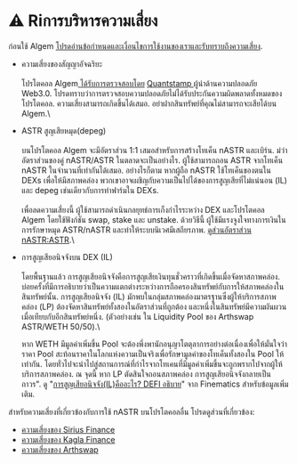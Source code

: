 # ⚠ Riการบริหารความเสี่ยง

ก่อนใช้ Algem [โปรดอ่านข้อกำหนดและเงื่อนไขการใช้งานของเราและรับทราบถึงความเสี่ยง](https://www.algem.io/terms-of-use).

* ความเสี่ยงของสัญญาอัจฉริยะ\
  \
  โปรโตคอล Algem[ ได้รับการตรวจสอบโดย](https://github.com/AlgemDeFi/audits/blob/main/AlgemQuantstampCertifacate.png) [Quantstamp ](https://quantstamp.com/)ผู้นำด้านความปลอดภัย Web3.0. โปรดทราบว่าการตรวจสอบความปลอดภัยไม่ได้รับประกันความผิดพลาดทั้งหมดของโปรโตคอล. ความเสี่ยงสามารถเกิดขึ้นได้เสมอ. อย่าฝากสินทรัพย์ที่คุณไม่สามารถจะเสียได้บน Algem.\

* ASTR สูญเสียหมุด(depeg) \
  \
  บนโปรโตคอล Algem จะมีอัตราส่วน 1:1 เสมอสำหรับการสร้างโทเค็น nASTR และเบิร์น. ม่ว่าอัตราส่วนของคู่ nASTR/ASTR ในตลาดจะเป็นอย่างไร. ผู้ใช้สามารถถอน ASTR จากโทเค็น nASTR ในจำนวนที่เท่ากันได้เสมอ. อย่างไรก็ตาม หากผู้ถือ nASTR ใช้โทเค็นของตนใน DEXs เพื่อให้มีสภาพคล่อง พวกเขาอาจเผชิญกับความเป็นไปได้ของการสูญเสียที่ไม่แน่นอน (IL) และ depeg เช่นเดียวกับการทำฟาร์มใน DEXs.\
  \
  เพื่อลดความเสี่ยงนี้ ผู้ใช้สามารถดำเนินกลยุทธ์การเก็งกำไรระหว่าง DEX และโปรโตคอล Algem โดยใช้ฟังก์ชัน swap, stake และ unstake. ด้วยวิธีนี้ ผู้ใช้มีแรงจูงใจทางการเงินในการรักษาหมุด ASTR/nASTR และทำให้ระบบนิเวศมีเสถียรภาพ. [ดูส่วนอัตราส่วน nASTR:ASTR](dnts.md).\

*   การสูญเสียอนิจจังบน DEX (IL)\
    \
    โดยพื้นฐานแล้ว การสูญเสียอนิจจังคือการสูญเสียเงินทุนชั่วคราวที่เกิดขึ้นเมื่อจัดหาสภาพคล่อง. บ่อยครั้งที่มีการอธิบายว่าเป็นความแตกต่างระหว่างการถือครองสินทรัพย์กับการให้สภาพคล่องในสินทรัพย์นั้น. การสูญเสียอนิจจัง (IL) มักพบในกลุ่มสภาพคล่องมาตรฐานซึ่งผู้ให้บริการสภาพคล่อง (LP) ต้องจัดหาสินทรัพย์ทั้งสองในอัตราส่วนที่ถูกต้อง และหนึ่งในสินทรัพย์มีความผันผวนเมื่อเทียบกับอีกสินทรัพย์หนึ่ง. (ตัวอย่างเช่น ใน Liquidity Pool ของ Arthswap ASTR/WETH 50/50).\


    หาก WETH มีมูลค่าเพิ่มขึ้น Pool จะต้องพึ่งพานักอนุญาโตตุลาการอย่างต่อเนื่องเพื่อให้มั่นใจว่าราคา Pool สะท้อนราคาในโลกแห่งความเป็นจริงเพื่อรักษามูลค่าของโทเค็นทั้งสองใน Pool ให้เท่ากัน. โดยทั่วไปจะนำไปสู่สถานการณ์ที่กำไรจากโทเคนที่มีมูลค่าเพิ่มขึ้นจะถูกพรากไปจากผู้ให้บริการสภาพคล่อง. ณ จุดนี้ หาก LP ตัดสินใจถอนสภาพคล่อง การสูญเสียอนิจจังกลายเป็นถาวร". ดู "[การสูญเสียอนิจจัง(IL)คืออะไร? DEFI อธิบาย](https://finematics.com/impermanent-loss-explained/)" จาก Finematics สำหรับข้อมูลเพิ่มเติม.

สำหรับความเสี่ยงที่เกี่ยวข้องกับการใช้ nASTR บนโปรโตคอลอื่น โปรดดูส่วนที่เกี่ยวข้อง:

* [ความเสี่ยงของ Sirius Finance](../undefined/how-to-use-algems-nastr-farming/sirius-finance.md)
* [ความเสี่ยงของ Kagla Finance](../undefined/how-to-use-algems-nastr-farming/kagla-finance.md)
* [ความเสี่ยงของ Arthswap](../undefined/how-to-use-algems-nastr-farming/arthswap.md)
